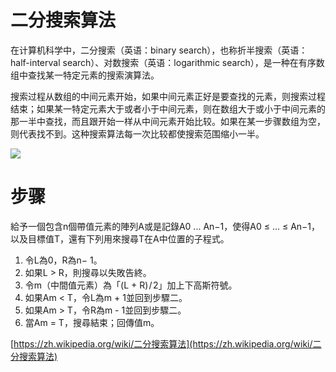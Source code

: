 # 二分搜索算法

在计算机科学中，二分搜索（英语：binary search），也称折半搜索（英语：half-interval search）、对数搜索（英语：logarithmic search），是一种在有序数组中查找某一特定元素的搜索演算法。

搜索过程从数组的中间元素开始，如果中间元素正好是要查找的元素，则搜索过程结束；如果某一特定元素大于或者小于中间元素，则在数组大于或小于中间元素的那一半中查找，而且跟开始一样从中间元素开始比较。如果在某一步骤数组为空，则代表找不到。这种搜索算法每一次比较都使搜索范围缩小一半。

![](https://upload.wikimedia.org/wikipedia/commons/f/f7/Binary_search_into_array.png)

# 步骤

給予一個包含n個帶值元素的陣列A或是記錄A0 ... An−1，使得A0 ≤ ... ≤ An−1，以及目標值T，還有下列用來搜尋T在A中位置的子程式。

1. 令L為0，R為n− 1。
2. 如果L > R，則搜尋以失敗告終。
3. 令m（中間值元素）為「(L + R) / 2」加上下高斯符號。
4. 如果Am < T，令L為m + 1並回到步驟二。
5. 如果Am > T，令R為m - 1並回到步驟二。
6. 當Am = T，搜尋結束；回傳值m。

[https://zh.wikipedia.org/wiki/二分搜索算法](https://zh.wikipedia.org/wiki/二分搜索算法)
